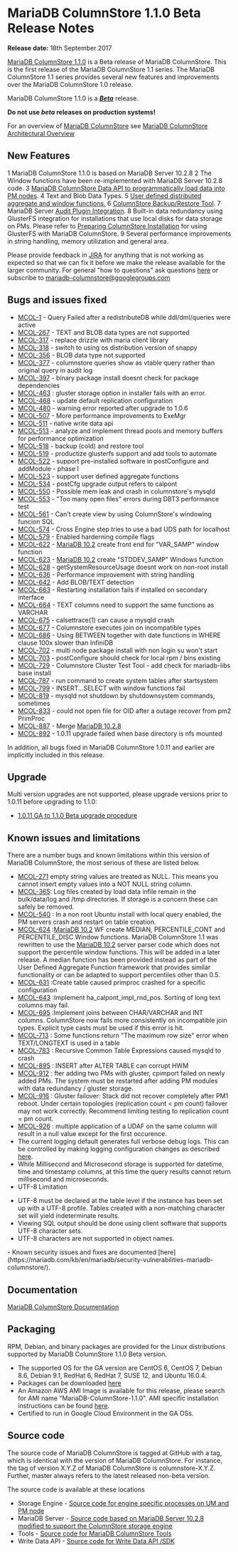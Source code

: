 # MariaDB ColumnStore 1.1.0 Beta Release Notes

<strong>Release date:</strong> 18th September 2017

[MariaDB ColumnStore 1.1.0](/columns-storage-engines-and-plugins/storage-engines/mariadb-columnstore) is a Beta release of MariaDB ColumnStore. This is the first release of the MariaDB ColumnStore 1.1 series. The MariaDB ColumnStore 1.1 series  provides several new features and improvements over the MariaDB ColumnStore 1.0 release.

MariaDB ColumnStore 1.1.0 is a <strong><em>[Beta](/kb/en/release-criteria/)</em></strong> release.

<strong>Do not use <em>beta</em> releases on production systems!</strong>

For an overview of [MariaDB ColumnStore](/columns-storage-engines-and-plugins/storage-engines/mariadb-columnstore) see [MariaDB ColumnStore Architectural Overview](/columns-storage-engines-and-plugins/storage-engines/mariadb-columnstore/columnstore-architecture/columnstore-architectural-overview)

## New Features

1 MariaDB ColumnStore 1.1.0 is based on MariaDB Server 10.2.8
2 The Window functions have been re-implemented with MariaDB Server 10.2.8 code.
3 [MariaDB ColumnStore Data API to programmatically load data into PM nodes](/columns-storage-engines-and-plugins/storage-engines/mariadb-columnstore/columnstore-data-ingestion/columnstore-bulk-write-sdk).
4 Text and Blob Data Types.
5 [User defined distributed aggregate and window functions.](/columns-storage-engines-and-plugins/storage-engines/mariadb-columnstore/columnstore-sql-structure-and-commands/columnstore-user-defined-aggregate-and-window-functions)
6 [ColumnStore Backup/Restore Tool](https://mariadb.com/kb/en/library/backup-and-restore-for-mariadb-columnstore-110-onwards/).
7 MariaDB Server [Audit Plugin Integration](/columns-storage-engines-and-plugins/storage-engines/mariadb-columnstore/managing-columnstore/managing-columnstore-system/columnstore-audit-plugin).
8 Built-in data redundancy using GlusterFS integration for installations that use local disks for data storage on PMs. Please refer to [Preparing ColumnStore Installation](https://mariadb.com/kb/en/library/preparing-for-columnstore-installation-110-beta/) for using GlusterFS with MariaDB ColumnStore.
9 Several performance improvements in string handling, memory utilization and general area.

Please provide feedback in [JIRA](https://jira.mariadb.org/browse/MCOL) for anything that is not working as expected so that we can fix it before we make the release available for the larger community.
For general "how to questions" ask questions [here](/columns-storage-engines-and-plugins/storage-engines/mariadb-columnstore) or subscribe to mariadb-columnstore@googlegroups.com

## Bugs and issues fixed

- [MCOL-1](https://jira.mariadb.org/browse/MCOL-1) - Query Failed after a redistributeDB while ddl/dml/queries were active
- [MCOL-267](https://jira.mariadb.org/browse/MCOL-267) - TEXT and BLOB data types are not supported
- [MCOL-317](https://jira.mariadb.org/browse/MCOL-317) - replace drizzle with maria client library
- [MCOL-318](https://jira.mariadb.org/browse/MCOL-318) - switch to using os distribution version of snappy
- [MCOL-356](https://jira.mariadb.org/browse/MCOL-356) - BLOB data type not supported
- [MCOL-377](https://jira.mariadb.org/browse/MCOL-377) - columnstore queries show as vtable query rather than original query in audit log
- [MCOL-397](https://jira.mariadb.org/browse/MCOL-397) - binary package install doesnt check for package dependencies
- [MCOL-463](https://jira.mariadb.org/browse/MCOL-463) : gluster storage option in installer fails with an error.
- [MCOL-468](https://jira.mariadb.org/browse/MCOL-468) - update default replication configuration
- [MCOL-480](https://jira.mariadb.org/browse/MCOL-480) - warning error reported after upgrade to 1.0.6
- [MCOL-507](https://jira.mariadb.org/browse/MCOL-507) - More performance improvements to ExeMgr
- [MCOL-511](https://jira.mariadb.org/browse/MCOL-511) - native write data api
- [MCOL-513](https://jira.mariadb.org/browse/MCOL-513) - analyze and implement thread pools and memory buffers for performance optimization
- [MCOL-518](https://jira.mariadb.org/browse/MCOL-518) - backup (cold) and restore tool
- [MCOL-519](https://jira.mariadb.org/browse/MCOL-519) - productize glusterfs support and add tools to automate
- [MCOL-522](https://jira.mariadb.org/browse/MCOL-522) - support pre-installed software in postConfigure and addModule - phase I
- [MCOL-523](https://jira.mariadb.org/browse/MCOL-523) - support user defined aggregate functions
- [MCOL-534](https://jira.mariadb.org/browse/MCOL-534) - postCfg upgrade output refers to calpont
- [MCOL-550](https://jira.mariadb.org/browse/MCOL-550) - Possible mem leak and crash in columnstore's mysqld
- [MCOL-553](https://jira.mariadb.org/browse/MCOL-553) - "Too many open files" errors during DBT3 performance test
- [MCOL-561](https://jira.mariadb.org/browse/MCOL-561) - Can't create view by using ColumnStore's windowing funcion SQL
- [MCOL-574](https://jira.mariadb.org/browse/MCOL-574) - Cross Engine step tries to use a bad UDS path for localhost
- [MCOL-579](https://jira.mariadb.org/browse/MCOL-579) - Enabled harderning compile flags
- [MCOL-622](https://jira.mariadb.org/browse/MCOL-622) - [MariaDB 10.2](/kb/en/what-is-mariadb-102/) create front end for "VAR_SAMP" window function
- [MCOL-623](https://jira.mariadb.org/browse/MCOL-623) - [MariaDB 10.2](/kb/en/what-is-mariadb-102/) create "STDDEV_SAMP" Windows function
- [MCOL-628](https://jira.mariadb.org/browse/MCOL-628) - getSystemResourceUsage doesnt work on non-root install
- [MCOL-636](https://jira.mariadb.org/browse/MCOL-636) - Performance improvement with string handling
- [MCOL-642](https://jira.mariadb.org/browse/MCOL-642) - Add BLOB/TEXT detection
- [MCOL-663](https://jira.mariadb.org/browse/MCOL-663) - Restarting installation fails if installed on secondary interface
- [MCOL-664](https://jira.mariadb.org/browse/MCOL-664) - TEXT columns need to support the same functions as VARCHAR
- [MCOL-675](https://jira.mariadb.org/browse/MCOL-675) - calsettrace(1) can cause a mysqld crash
- [MCOL-677](https://jira.mariadb.org/browse/MCOL-677) - Columnstore executes join on incompatible types
- [MCOL-686](https://jira.mariadb.org/browse/MCOL-686) - Using BETWEEN together with date functions in WHERE clause 100x slower than InfiniDB
- [MCOL-702](https://jira.mariadb.org/browse/MCOL-702) - multi node package install with non login su won't start
- [MCOL-703](https://jira.mariadb.org/browse/MCOL-703) - postConfigure should check for local rpm / bins existing
- [MCOL-729](https://jira.mariadb.org/browse/MCOL-729) - Columnstore Cluster Test Tool - add check for mariadb-libs base install
- [MCOL-787](https://jira.mariadb.org/browse/MCOL-787) - run command to create system tables after startsystem
- [MCOL-799](https://jira.mariadb.org/browse/MCOL-799) - INSERT...SELECT with window functions fail
- [MCOL-819](https://jira.mariadb.org/browse/MCOL-819) - mysqld not shutdown by shutdownsystem commands, sometimes
- [MCOL-833](https://jira.mariadb.org/browse/MCOL-833) -  could not open file for OID after a outage recover from pm2 PrimProc
- [MCOL-887](https://jira.mariadb.org/browse/MCOL-887) - Merge [MariaDB 10.2.8](/kb/en/mariadb-1028-release-notes/)
- [MCOL-892](https://jira.mariadb.org/browse/MCOL-892) - 1.0.11 upgrade failed when base directory is nfs mounted

In addition, all bugs fixed in MariaDB ColumnStore 1.0.11 and earlier are implicitly included in this release.

## Upgrade

Multi version upgrades are not supported, please upgrade versions prior to 1.0.11 before upgrading to 1.1.0:

- [1.0.11 GA to 1.1.0 Beta upgrade procedure](/kb/en/mariadb-columnstore-software-upgrade-1011-to-110/)

## Known issues and limitations

There are a number bugs and known limitations within this version of MariaDB ColumnStore, the most serious of these are listed below.

- [MCOL-271](https://jira.mariadb.org/browse/MCOL-271)  empty string values are treated as NULL. This means you cannot insert empty values into a NOT NULL string column.
- [MCOL-365](https://jira.mariadb.org/browse/MCOL-365): Log files created by load data infile remain in the bulk/data/log and /tmp directories. If storage is a concern these can safely be removed.
- [MCOL-540](https://jira.mariadb.org/browse/MCOL-540) : In a non root Ubuntu install with local query enabled, the PM servers crash and restart on table creation.
- [MCOL-624](https://jira.mariadb.org/browse/MCOL-624) :[MariaDB 10.2](/kb/en/what-is-mariadb-102/) WF create MEDIAN, PERCENTILE_CONT and PERCENTILE_DISC Window functions. MariaDB ColumnStore 1.1 was rewritten to use the [MariaDB 10.2](/kb/en/what-is-mariadb-102/) server parser code which does not support the percentile window functions. This will be added in a later release. A median function has been provided instead as part of the User Defined Aggregate Function framework that provides similar functionality or can be adapted to support percentiles other than 0.5.
- [MCOL-631](https://jira.mariadb.org/browse/MCOL-631) :Create table caused primproc crashed for a specific configuration
- [MCOL-643](https://jira.mariadb.org/browse/MCOL-643) :Implement ha_calpont_impl_rnd_pos. Sorting of long text columns may fail.
- [MCOL-695](https://jira.mariadb.org/browse/MCOL-695) :Implement joins between CHAR/VARCHAR and INT columns. ColumnStore now fails more consistently on incompatible join types. Explicit type casts must be used if this error is hit.
- [MCOL-713](https://jira.mariadb.org/browse/MCOL-713) : Some functions return "The maximum row size" error when TEXT/LONGTEXT is used in a table
- [MCOL-783](https://jira.mariadb.org/browse/MCOL-783) : Recursive Common Table Expressions caused mysqld to crash
- [MCOL-895](https://jira.mariadb.org/browse/MCOL-895) : INSERT after ALTER TABLE can corrupt HWM
- [MCOL-912](https://jira.mariadb.org/browse/MCOL-912) : fter adding two PMs with gluster, cpimport failed on newly added PMs. The system must be restarted after adding PM modules with data redundancy / gluster storage.
- [MCOL-916](https://jira.mariadb.org/browse/MCOL-916) : Gluster failover: Stack did not recover completely after PM1 reboot. Under certain topologies (replication count &lt; pm count) failover may not work correctly. Recommend limiting testing to replication count = pm count.
- [MCOL-926](https://jira.mariadb.org/browse/MCOL-926) : multiple application of a UDAF on the same column will result in a null value except for the first occurence.
- The current logging default generates full verbose debug logs. This can be controlled by making logging configuration changes as described [here](/columns-storage-engines-and-plugins/storage-engines/mariadb-columnstore/managing-columnstore/managing-columnstore-system/columnstore-system-monitoring-configuration).
- While Millisecond and Microsecond storage is supported for datetime, time and timestamp columns, at this time the query results cannot return millisecond and microseconds.
- UTF-8 Limitation
<ul start="1"><li>UTF-8 must be declared at the table level if the instance has been set up with a UTF-8 profile. Tables created with a non-matching character set will yield indeterminate results. 
</li><li>Viewing SQL output should be done using client software that supports UTF-8 character sets. 
</li><li>UTF-8 characters are not supported in object names. 
</li></ul>
- Known security issues and fixes are documented [here](https://mariadb.com/kb/en/mariadb/security-vulnerabilities-mariadb-columnstore/).

## Documentation

[MariaDB ColumnStore Documentation](/columns-storage-engines-and-plugins/storage-engines/mariadb-columnstore)

## Packaging

RPM, Debian, and binary packages are provided for the Linux distributions supported by MariaDB ColumnStore 1.1.0 Beta version.

- The supported OS for the GA version are CentOS 6, CentOS 7, Debian 8.6, Debian 9.1, RedHat 6, RedHat 7, SUSE 12, and Ubuntu 16.0.4.
- Packages can be downloaded [here](https://mariadb.com/downloads/columnstore)
- An Amazon AWS AMI Image is available for this release, please search for AMI name "MariaDB-ColumnStore-1.1.0". AMI specific installation instructions can be found [here](/columns-storage-engines-and-plugins/storage-engines/mariadb-columnstore/columnstore-getting-started/installing-and-configuring-a-columnstore-system-using-the-amazon-ami).
- Certified to run in Google Cloud Environment in the GA OSs.

## Source code

The source code of MariaDB ColumnStore is tagged at GitHub with a tag, which is identical with the version of MariaDB ColumnStore. For instance, the tag of version X.Y.Z of MariaDB ColumnStore is columnstore-X.Y.Z. Further, master always refers to the latest released non-beta version.

The source code is available at these locations

- Storage Engine - [Source code for engine specific processes on UM and PM node](https://github.com/mariadb-corporation/mariadb-columnstore-engine/tree/columnstore-1.1.0)
- MariaDB Server - [Source code based on MariaDB Server 10.2.8 modified to support the ColumnStore storage engine](https://github.com/mariadb-corporation/mariadb-columnstore-server/tree/columnstore-1.1.0)
- Tools - [Source code for MariaDB ColumnStore Tools](https://github.com/mariadb-corporation/mariadb-columnstore-tools)
- Write Data API - [Source code for Write Data API /SDK](https://github.com/mariadb-corporation/mariadb-columnstore-api)